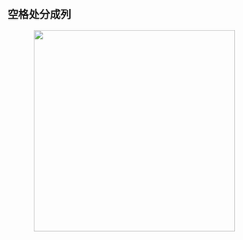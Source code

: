 ## 空格处分成列

<p align="center"><img src="https://cdn.jsdelivr.net/gh/zb9678/img@main/im7/03.15:16:22:39.png" style="width:400px;"></p><br>